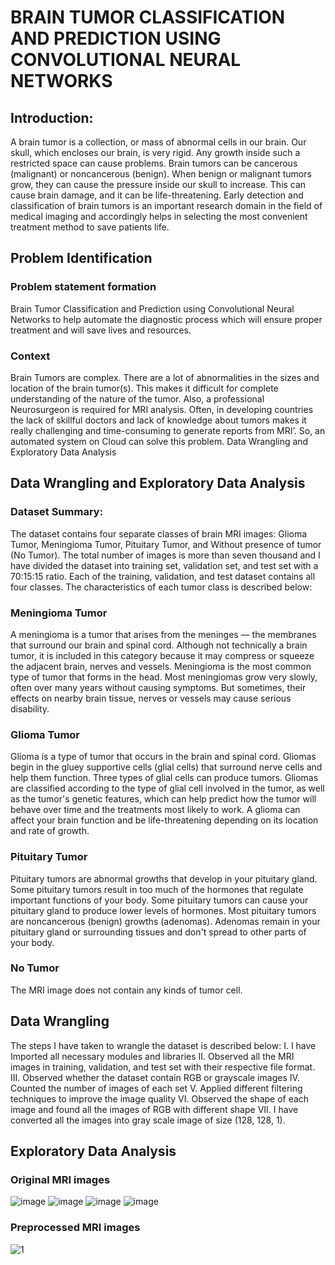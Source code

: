 # BRAIN TUMOR CLASSIFICATION AND PREDICTION USING CONVOLUTIONAL NEURAL NETWORKS
## Introduction:

A brain tumor is a collection, or mass of abnormal cells in our brain. Our skull, which encloses our brain, is very rigid. Any growth inside such a restricted space can cause problems. Brain tumors can be cancerous (malignant) or noncancerous (benign). When benign or malignant tumors grow, they can cause the pressure inside our skull to increase. This can cause brain damage, and it can be life-threatening. Early detection and classification of brain tumors is an important research domain in the field of medical imaging and accordingly helps in selecting the most convenient treatment method to save patients life.

## Problem Identification

### Problem statement formation
Brain Tumor Classification and Prediction using Convolutional Neural Networks to help automate the diagnostic process which will ensure proper treatment and will save lives and resources. 

### Context
Brain Tumors are complex. There are a lot of abnormalities in the sizes and location of the brain tumor(s). This makes it difficult for complete understanding of the nature of the tumor. Also, a professional Neurosurgeon is required for MRI analysis. Often, in developing countries the lack of skillful doctors and lack of knowledge about tumors makes it really challenging and time-consuming to generate reports from MRI’. So, an automated system on Cloud can solve this problem.
Data Wrangling and Exploratory Data Analysis

## Data Wrangling and Exploratory Data Analysis

### Dataset Summary:
The dataset contains four separate classes of brain MRI images: Glioma Tumor, Meningioma Tumor, Pituitary Tumor, and Without presence of tumor (No Tumor). The total number of images is more than seven thousand and I have divided the dataset into training set, validation set, and test set with a 70:15:15 ratio. Each of the training, validation, and test dataset contains all four classes. The characteristics of each tumor class is described below:

### Meningioma Tumor
A meningioma is a tumor that arises from the meninges — the membranes that surround our brain and spinal cord. Although not technically a brain tumor, it is included in this category because it may compress or squeeze the adjacent brain, nerves and vessels. Meningioma is the most common type of tumor that forms in the head. Most meningiomas grow very slowly, often over many years without causing symptoms. But sometimes, their effects on nearby brain tissue, nerves or vessels may cause serious disability.

### Glioma Tumor
Glioma is a type of tumor that occurs in the brain and spinal cord. Gliomas begin in the gluey supportive cells (glial cells) that surround nerve cells and help them function. Three types of glial cells can produce tumors. Gliomas are classified according to the type of glial cell involved in the tumor, as well as the tumor's genetic features, which can help predict how the tumor will behave over time and the treatments most likely to work. A glioma can affect your brain function and be life-threatening depending on its location and rate of growth.

### Pituitary Tumor
Pituitary tumors are abnormal growths that develop in your pituitary gland. Some pituitary tumors result in too much of the hormones that regulate important functions of your body. Some pituitary tumors can cause your pituitary gland to produce lower levels of hormones. Most pituitary tumors are noncancerous (benign) growths (adenomas). Adenomas remain in your pituitary gland or surrounding tissues and don't spread to other parts of your body.

### No Tumor
The MRI image does not contain any kinds of tumor cell.
## Data Wrangling
The steps I have taken to wrangle the dataset is described below:
I.	I have Imported all necessary modules and libraries
II.	Observed all the MRI images in training, validation, and test set with their respective file format.
III.	Observed whether the dataset contain RGB or grayscale images
IV.	Counted the number of images of each set
V.	Applied different filtering techniques to improve the image quality
VI.	Observed the shape of each image and found all the images of RGB with different shape
VII.	I have converted all the images into gray scale image of size (128, 128, 1).
## Exploratory Data Analysis
### Original MRI images
![image](https://user-images.githubusercontent.com/79649430/148147248-7077b6cf-0b53-4596-a3fe-c18ffbf2a6ba.png)
![image](https://user-images.githubusercontent.com/79649430/148147263-d785dab2-d64b-4792-953e-0583810bb776.png)
![image](https://user-images.githubusercontent.com/79649430/148147286-31b3235c-33f9-466b-8f61-1a6f9125912b.png)
![image](https://user-images.githubusercontent.com/79649430/148147299-28f31558-7633-48e3-af83-5872ae8092b6.png)
### Preprocessed MRI images
![1](https://user-images.githubusercontent.com/79649430/148147448-7653e858-ac02-42dc-937b-58a296dac1f5.JPG)


